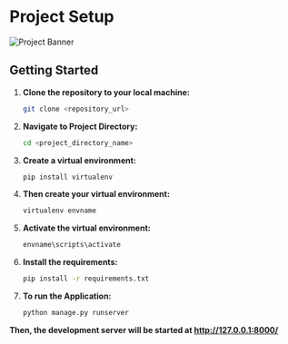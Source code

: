 # Project Setup

![Project Banner](https://drive.google.com/uc?export=view&id=1zwtv-wNfQEIPU0z9CD-cO3dpvsT_CQtj)

## Getting Started

1. **Clone the repository to your local machine:**

   ```bash
   git clone <repository_url>

2. **Navigate to Project Directory:**

   ```bash
   cd <project_directory_name>

3. **Create a virtual environment:**

   ```bash
   pip install virtualenv

4. **Then create your virtual environment:**

   ```bash
   virtualenv envname

5. **Activate the virtual environment:**

   ```bash
   envname\scripts\activate

6. **Install the requirements:**

   ```bash
   pip install -r requirements.txt

7. **To run the Application:**

   ```bash
   python manage.py runserver

**Then, the development server will be started at http://127.0.0.1:8000/**
